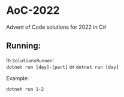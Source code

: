 # AoC-2022
Advent of Code solutions for 2022 in C#

## Running:

In `SolutionsRunner`:  
`dotnet run [day]-[part]` or `dotnet run [day]`

Example:  
```bash
dotnet run 1-2
```
